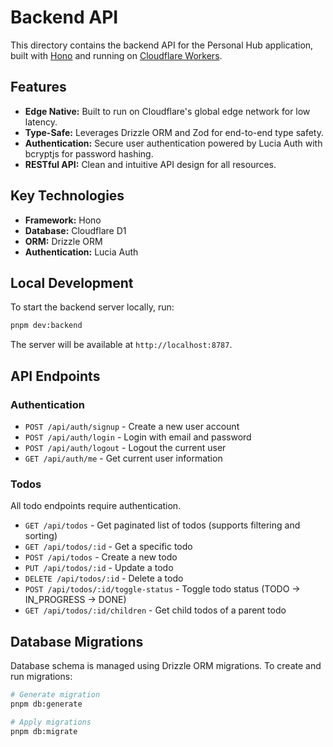 # Backend API

This directory contains the backend API for the Personal Hub application, built with [Hono](https://hono.dev/) and running on [Cloudflare Workers](https://workers.cloudflare.com/).

## Features

- **Edge Native:** Built to run on Cloudflare's global edge network for low latency.
- **Type-Safe:** Leverages Drizzle ORM and Zod for end-to-end type safety.
- **Authentication:** Secure user authentication powered by Lucia Auth with bcryptjs for password hashing.
- **RESTful API:** Clean and intuitive API design for all resources.

## Key Technologies

- **Framework:** Hono
- **Database:** Cloudflare D1
- **ORM:** Drizzle ORM
- **Authentication:** Lucia Auth

## Local Development

To start the backend server locally, run:

```bash
pnpm dev:backend
```

The server will be available at `http://localhost:8787`.

## API Endpoints

### Authentication

- `POST /api/auth/signup` - Create a new user account
- `POST /api/auth/login` - Login with email and password
- `POST /api/auth/logout` - Logout the current user
- `GET /api/auth/me` - Get current user information

### Todos

All todo endpoints require authentication.

- `GET /api/todos` - Get paginated list of todos (supports filtering and sorting)
- `GET /api/todos/:id` - Get a specific todo
- `POST /api/todos` - Create a new todo
- `PUT /api/todos/:id` - Update a todo
- `DELETE /api/todos/:id` - Delete a todo
- `POST /api/todos/:id/toggle-status` - Toggle todo status (TODO → IN_PROGRESS → DONE)
- `GET /api/todos/:id/children` - Get child todos of a parent todo

## Database Migrations

Database schema is managed using Drizzle ORM migrations. To create and run migrations:

```bash
# Generate migration
pnpm db:generate

# Apply migrations
pnpm db:migrate
```
